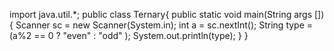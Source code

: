import java.util.*;
public class Ternary{
    public static void main(String args []){
    Scanner sc = new Scanner(System.in);
        int a = sc.nextInt();
        String type = (a%2 == 0 ? "even" : "odd" );
System.out.println(type);
    }
}
